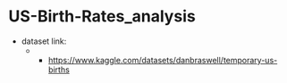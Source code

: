 # US-Birth-Rates_analysis

* dataset link:
    * * https://www.kaggle.com/datasets/danbraswell/temporary-us-births